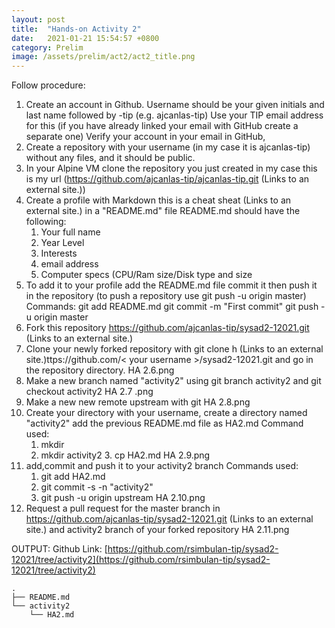 ```yaml
---
layout: post
title:  "Hands-on Activity 2"
date:   2021-01-21 15:54:57 +0800
category: Prelim
image: /assets/prelim/act2/act2_title.png
---
```

Follow procedure:

1. Create an account in Github.
Username should be your given initials and last name followed by -tip (e.g.  ajcanlas-tip)
Use your TIP email address for this (if you have already linked your email with GitHub create a separate one)
Verify your account in your email in GitHub,
2. Create a repository with your username (in my case it is ajcanlas-tip) without any files, and it should be public.
3. In your Alpine VM clone the repository you just created in my case this is my url (https://github.com/ajcanlas-tip/ajcanlas-tip.git (Links to an external site.))
4. Create a profile with Markdown this is a cheat sheat (Links to an external site.) in a "README.md" file
README.md should have the following:
    1. Your full name
    2. Year Level
    3. Interests
    4. email address
    5. Computer specs (CPU/Ram size/Disk type and size
5. To add it to your profile add the README.md file commit it then push it in the repository (to push a repository use git push -u origin master)
Commands:
git add README.md
git commit -m "First commit"
git push -u origin master
6. Fork this repository https://github.com/ajcanlas-tip/sysad2-12021.git (Links to an external site.) 
7. Clone your newly forked repository with git clone h (Links to an external site.)ttps://github.com/< your username >/sysad2-12021.git and  go in the repository directory.
HA 2.6.png
8. Make a new branch named "activity2" using git branch activity2 and git checkout activity2
HA 2.7 .png
9. Make a new new remote upstream with git 
HA 2.8.png
10. Create your directory with your username, create a directory named "activity2" add the previous README.md file as HA2.md
Command used:
    1. mkdir <your username>
    2. mkdir activity2
        3. cp <path of your README.md file> HA2.md
HA 2.9.png
11. add,commit and push it to your activity2 branch
Commands used:
    1. git add HA2.md
    2. git commit -s -n "activity2"
    3. git push -u origin upstream
HA 2.10.png
12. Request a pull request for the master branch in https://github.com/ajcanlas-tip/sysad2-12021.git (Links to an external site.) and activity2 branch of your forked repository
HA 2.11.png

OUTPUT:
Github Link: [https://github.com/rsimbulan-tip/sysad2-12021/tree/activity2](https://github.com/rsimbulan-tip/sysad2-12021/tree/activity2)  
```
.
├── README.md
└── activity2
    └── HA2.md
```